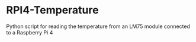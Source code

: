 # RPI4-Temperature
Python script for reading the temperature from an LM75 module connected to a Raspberry Pi 4
